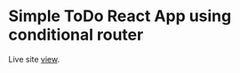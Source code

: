 # Simple ToDo React App using conditional router

Live site [view](https://todo-react-conditional-router.netlify.app/).


